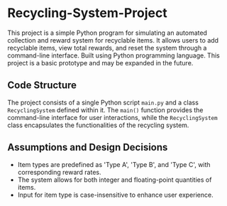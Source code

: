 # Recycling-System-Project
This project is a simple Python program for simulating an automated collection and reward system for recyclable items. It allows users to add recyclable items, view total rewards, and reset the system through a command-line interface. Built using Python programming language. This project is a basic prototype and may be expanded in the future.
## Code Structure
The project consists of a single Python script `main.py` and a class `RecyclingSystem` defined within it. The `main()` function provides the command-line interface for user interactions, while the `RecyclingSystem` class encapsulates the functionalities of the recycling system.

## Assumptions and Design Decisions
- Item types are predefined as 'Type A', 'Type B', and 'Type C', with corresponding reward rates.
- The system allows for both integer and floating-point quantities of items.
- Input for item type is case-insensitive to enhance user experience.
